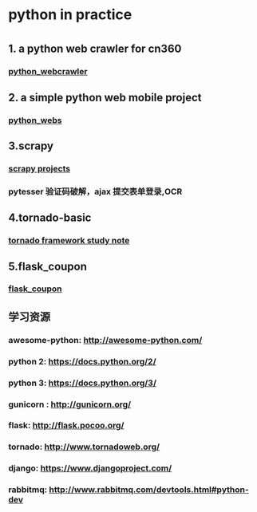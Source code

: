 <h1>python in practice <h1>



<h2>1. a  python web crawler  for cn360 </h2>
<h3><a href="https://github.com/robertzhai/python/tree/master/python_webcrawler">python_webcrawler</a></h3>

<h2>2. a simple python web mobile project </h2>
<h3><a href="https://github.com/robertzhai/python/tree/master/python_webs">python_webs</a></h3>

<h2>3.scrapy</h2>
<h3><a href="https://github.com/robertzhai/python/tree/master/scrapy">scrapy projects</a></h3>
<h3>pytesser 验证码破解，ajax 提交表单登录,OCR</h3>

<h2>4.tornado-basic</h2>
<h3><a href="https://github.com/robertzhai/python/tree/master/tornado-basic" >tornado framework study note</a></h3>

<h2>5.flask_coupon</h2>
<h3><a href="https://github.com/robertzhai/python/tree/master/flask_coupon" >flask_coupon</a></h3>
      



    
<h2> 学习资源</h2>
<h3>awesome-python: <a href="http://awesome-python.com/">http://awesome-python.com/</a></h3>
<h3>python 2: <a href="https://docs.python.org/2/">https://docs.python.org/2/</a></h3>
<h3>python 3: <a href="https://docs.python.org/3/">https://docs.python.org/3/</a></h3>
<h3>gunicorn : <a href="http://gunicorn.org/">http://gunicorn.org/</a></h3>
<h3>flask: <a href="http://flask.pocoo.org/">http://flask.pocoo.org/</a></h3>
<h3>tornado: <a href="http://www.tornadoweb.org/">http://www.tornadoweb.org/</a></h3>
<h3>django: <a href="https://www.djangoproject.com/">https://www.djangoproject.com/</a></h3>
<h3>rabbitmq: <a href="http://www.rabbitmq.com/devtools.html#python-dev">http://www.rabbitmq.com/devtools.html#python-dev</a></h3>
